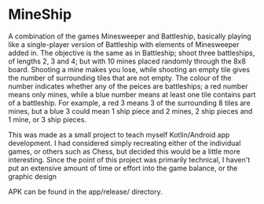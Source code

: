# MineShip

A combination of the games Minesweeper and Battleship, basically playing like a single-player version of Battleship with elements of Minesweeper added in.
The objective is the same as in Battleship; shoot three battleships, of lengths 2, 3 and 4; but with 10 mines placed randomly through the 8x8 board. 
Shooting a mine makes you lose, while shooting an empty tile gives the number of surrounding tiles that are not empty.
The colour of the number indicates whether any of the peices are battleships; a red number means only mines, while a blue number means at least one tile contains part of a battleship.
For example, a red 3 means 3 of the surrounding 8 tiles are mines, but a blue 3 could mean 1 ship piece and 2 mines, 2 ship pieces and 1 mine, or 3 ship pieces.

This was made as a small project to teach myself Kotlin/Android app development. 
I had considered simply recreating either of the individual games, or others such as Chess, but decided this would be a little more interesting.
Since the point of this project was primarily technical, I haven't put an extensive amount of time or effort into the game balance, or the graphic design

APK can be found in the app/release/ directory.